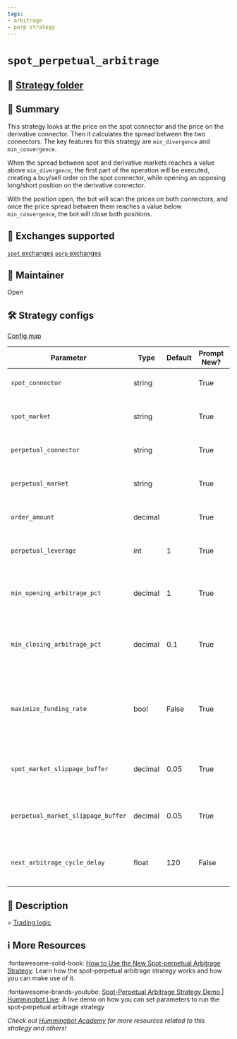 ```yaml
---
tags:
- arbitrage
- perp strategy
---
```


# `spot_perpetual_arbitrage`

## 📁 [Strategy folder](https://github.com/hummingbot/hummingbot/tree/master/hummingbot/strategy/spot_perpetual_arbitrage)

## 📝 Summary

This strategy looks at the price on the spot connector and the price on the derivative connector. Then it calculates the spread between the two connectors. The key features for this strategy are `min_divergence` and `min_convergence`.

When the spread between spot and derivative markets reaches a value above `min_divergence`, the first part of the operation will be executed, creating a buy/sell order on the spot connector, while opening an opposing long/short position on the derivative connector.

With the position open, the bot will scan the prices on both connectors, and once the price spread between them reaches a value below `min_convergence`, the bot will close both positions.

## 🏦 Exchanges supported

[`spot` exchanges](/exchanges/spot)
[`perp` exchanges](/exchanges/perp)

## 👷 Maintainer

Open

## 🛠️ Strategy configs

[Config map](https://github.com/hummingbot/hummingbot/tree/master/hummingbot/strategy/spot_perpetual_arbitrage/spot_perpetual_arbitrage_config_map.py)

| Parameter                    | Type        | Default     | Prompt New? | Prompt                                                 |
|------------------------------|-------------|-------------|-------------|--------------------------------------------------------|
| `spot_connector` | string | | True | Enter a spot connector (Exchange/AMM) |
| `spot_market` | string | | True | Enter the token trading pair you would like to trade on [spot_connector] |
| `perpetual_connector` | string | | True | Enter a derivative name (Exchange/AMM) |
| `perpetual_market` | string | | True | Enter the token trading pair you would like to trade on [derivative_connector] |
| `order_amount` | decimal | | True | What is the amount of [base_asset] per order? |
| `perpetual_leverage` | int | 1 | True | How much leverage would you like to use on the derivative exchange? |
| `min_opening_arbitrage_pct` | decimal | 1 | True | What is the minimum spread between the spot and derivative market price before starting an arbitrage? |
| `min_closing_arbitrage_pct` | decimal | 0.1 | True | What is the minimum spread between the spot and derivative market price before closing an existing arbitrage? |
| `maximize_funding_rate` | bool | False | True | Would you like to take advantage of the funding rate on the derivative exchange, even if min convergence is reached during funding time? |
| `spot_market_slippage_buffer` | decimal | 0.05 | True | How much buffer do you want to add to the price to account for slippage for orders on the spot market |
| `perpetual_market_slippage_buffer` | decimal | 0.05 | True | How much buffer do you want to add to the price to account for slippage for orders on the derivative market |
| `next_arbitrage_cycle_delay` | float | 120 | False | How long do you want the strategy to wait to cool off from an arbitrage cycle (in seconds) |

## 📓 Description
=
[Trading logic](https://github.com/hummingbot/hummingbot/blob/master/hummingbot/strategy/spot_perpetual_arbitrage/spot_perpetual_arbitrage.py)

## ℹ️ More Resources

:fontawesome-solid-book: [How to Use the New Spot-perpetual Arbitrage Strategy](https://hummingbot.io/blog/2021-03-spot-perpetual-protocol-guide): Learn how the spot-perpetual arbitrage strategy works and how you can make use of it.

:fontawesome-brands-youtube: [Spot-Perpetual Arbitrage Strategy Demo | Hummingbot Live](https://www.youtube.com/watch?v=hJPmAy-Ellk): A live demo on how you can set parameters to run the spot-perpetual arbitrage strategy

*Check out [Hummingbot Academy](https://hummingbot.io/en/academy) for more resources related to this strategy and others!*
